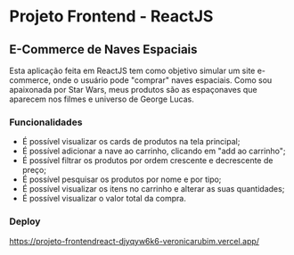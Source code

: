 # Projeto Frontend - ReactJS

## E-Commerce de Naves Espaciais

Esta aplicação feita em ReactJS tem como objetivo simular um site e-commerce, onde o usuário pode "comprar" naves espaciais.
Como sou apaixonada por Star Wars, meus produtos são as espaçonaves que aparecem nos filmes e universo de George Lucas.

### Funcionalidades

* É possível visualizar os cards de produtos na tela principal;
* É possível adicionar a nave ao carrinho, clicando em "add ao carrinho";
* É possível filtrar os produtos por ordem crescente e decrescente de preço;
* É possível pesquisar os produtos por nome e por tipo;
* É possível visualizar os itens no carrinho e alterar as suas quantidades;
* É possível visualizar o valor total da compra.

### Deploy
https://projeto-frontendreact-djyqyw6k6-veronicarubim.vercel.app/ 
